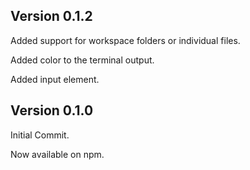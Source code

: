 ## Version 0.1.2

Added support for workspace folders or individual files.

Added color to the terminal output.

Added input element.

## Version 0.1.0

Initial Commit.

Now available on npm.